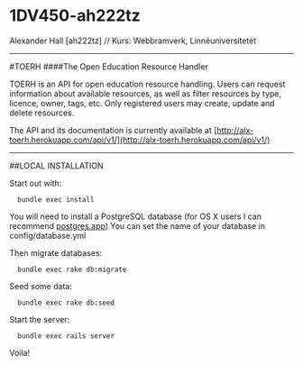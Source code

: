 1DV450-ah222tz
==============

Alexander Hall [ah222tz] // Kurs: Webbramverk, Linnéuniversitetet

- - -

#TOERH
####The Open Education Resource Handler

TOERH is an API for open education resource handling. Users can request information about available resources, as well as filter resources by type, licence, owner, tags, etc. Only registered users may create, update and delete resources.

The API and its documentation is currently available at [http://alx-toerh.herokuapp.com/api/v1/](http://alx-toerh.herokuapp.com/api/v1/)

- - -

##LOCAL INSTALLATION

Start out with:
```
  bundle exec install
```
You will need to install a PostgreSQL database (for OS X users I can recommend [postgres.app](http://postgresapp.com/)) You can set the name of your database in config/database.yml

Then migrate databases:
```
  bundle exec rake db:migrate
```
Seed some data:
```
  bundle exec rake db:seed
```

Start the server:
```
  bundle exec rails server
```

Voila!
